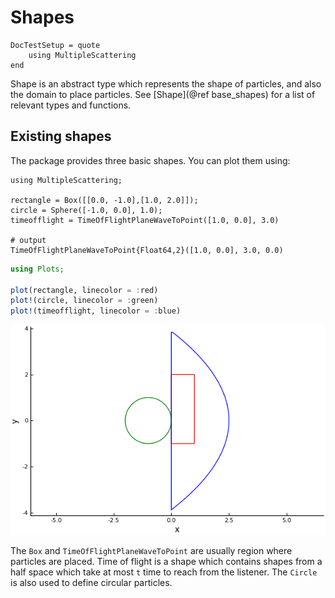 # Shapes

```@meta
DocTestSetup = quote
    using MultipleScattering
end
```
Shape is an abstract type which represents the shape of particles, and also the domain to place particles. See [Shape](@ref base_shapes) for a list of relevant types and functions.


## Existing shapes
The package provides three basic shapes. You can plot them using:
```jldoctest intro; output = false
using MultipleScattering;

rectangle = Box([[0.0, -1.0],[1.0, 2.0]]);
circle = Sphere([-1.0, 0.0], 1.0);
timeofflight = TimeOfFlightPlaneWaveToPoint([1.0, 0.0], 3.0)

# output
TimeOfFlightPlaneWaveToPoint{Float64,2}([1.0, 0.0], 3.0, 0.0)
```
```julia
using Plots;

plot(rectangle, linecolor = :red)
plot!(circle, linecolor = :green)
plot!(timeofflight, linecolor = :blue)
```
![Plot the three shapes](../assets/shapes.png)

The `Box` and `TimeOfFlightPlaneWaveToPoint` are usually region where particles are placed. Time of flight is a shape which contains shapes from a half space which take at most `t` time to reach from the listener. The `Circle` is also used to define circular particles.
